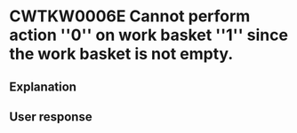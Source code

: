 # CWTKW0006E Cannot perform action ''0'' on work basket ''1'' since the work basket is not empty.

## Explanation

## User response